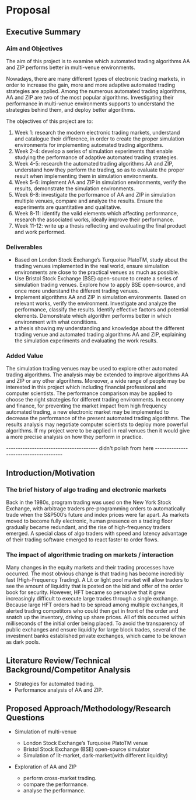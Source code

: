 # Proposal

## Executive Summary

### Aim and Objectives

The aim of this project is to examine which automated trading algorithms AA and ZIP performs better in multi-venue environments.

Nowadays, there are many different types of electronic trading markets, in order to increase the gain, more and more adaptive automated trading strategies are applied. Among the numerous automated trading algorithms, AA and ZIP are two of the most popular algorithms. Investigating their performance in multi-venue environments supports to understand the strategies behind them, and deploy better algorithms.

The objectives of this project are to:

1. Week 1: research the modern electronic trading markets, understand and catalogue their difference, in order to create the proper simulation environments for implementing automated trading algorithms.
2. Week 2-4: develop a series of simulation experiments that enable studying the performance of adaptive automated trading strategies.
3. Week 4-5: research the automated trading algorithms AA and ZIP, understand how they perform the trading, so as to evaluate the proper result when implementing them in simulation environments.
4. Week 5-6: implement AA and ZIP in simulation environments, verify the results, demonstrate the simulation environments.
5. Week 6-8: investigate the performance of AA and ZIP in simulation multiple venues, compare and analyze the results. Ensure the experiments are quantitative and qualitative.
6. Week 8-11: identify the valid elements which affecting performance, research the associated works, ideally improve their performance.
7. Week 11-12: write up a thesis reflecting and evaluating the final product and work performed.

### Deliverables

- Based on London Stock Exchange’s Turquoise PlatoTM, study about the trading venues implemented in the real world, ensure simulation environments are close to the practical venues as much as possible.
- Use Bristol Stock Exchange (BSE) open-source to create a series of simulation trading venues. Explore how to apply BSE open-source, and once more understand the different trading venues.
- Implement algorithms AA and ZIP in simulation environments. Based on relevant works, verify the environment. Investigate and analyze the performance, classify the results. Identify effective factors and potential elements. Demonstrate which algorithm performs better in which environment with what conditions.
- a thesis showing my understanding and knowledge about the different trading venue and automated trading algorithms AA and ZIP, explaining the simulation experiments and evaluating the work results.

### Added Value

The simulation trading venues may be used to explore other automated trading algorithms. The analysis may be extended to improve algorithms AA and ZIP or any other algorithms. Moreover, a wide range of people may be interested in this project which including financial professional and computer scientists. The performance comparison may be applied to choose the right strategies for different trading environments. In economy and finance, for preventing the market impact from high frequency automated trading, a new electronic market may be implemented to decrease the performance of the present automated trading algorithms. The results analysis may negotiate computer scientists to deploy more powerful algorithms. If my project were to be applied in real venues then it would give a more precise analysis on how they perform in practice.

--------------------------------------- didn't polish from here --------------------------------------

## Introduction/Motivation

### The brief history of algo trading and electronic markets

Back in the 1980s, program trading was used on the New York Stock Exchange, with arbitrage traders pre-programming orders to automatically trade when the S&P500’s future and index prices were far apart. As markets moved to become fully electronic, human presence on a trading floor gradually became redundant, and the rise of high-frequency traders emerged. A special class of algo traders with speed and latency advantage of their trading software emerged to react faster to order flows.

### The impact of algorithmic trading on markets / interaction

Many changes in the equity markets and their trading processes have occurred. The most obvious change is that trading has become incredibly fast (High-Frequency Trading). A Lit or light pool market will allow traders to see the amount of liquidity that is posted on the bid and offer of the order book for security. However, HFT became so pervasive that it grew increasingly difficult to execute large trades through a single exchange. Because large HFT orders had to be spread among multiple exchanges, it alerted trading competitors who could then get in front of the order and snatch up the inventory, driving up share prices. All of this occurred within milliseconds of the initial order being placed. To avoid the transparency of public exchanges and ensure liquidity for large block trades, several of the investment banks established private exchanges, which came to be known as dark pools.

## Literature Review/Technical Background/Competitor Analysis

- Strategies for automated trading.
- Performance analysis of AA and ZIP.

## Proposed Approach/Methodology/Research Questions

- Simulation of multi-venue

  - London Stock Exchange’s Turquoise PlatoTM venue
  - Bristol Stock Exchange (BSE) open-source simulator
  - Simulation of lit-market, dark-market(with different liquidity)

- Exploration of AA and ZIP

  - perform cross-market trading.
  - compare the performance.
  - analyse the performance.
